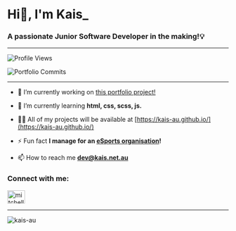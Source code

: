 <!-- ### Hi there 👋

<!--
**Kais-au/kais-au** is a ✨ _special_ ✨ repository because its `README.md` (this file) appears on your GitHub profile.

Here are some ideas to get you started:

- 🔭 I’m currently working on ...
- 🌱 I’m currently learning ...
- 👯 I’m looking to collaborate on ...
- 🤔 I’m looking for help with ...
- 💬 Ask me about ...
- 📫 How to reach me: ...
- 😄 Pronouns: ...
- ⚡ Fun fact: ...
-->

# Hi👋, I'm Kais\_

### A passionate Junior Software Developer in the making!💡

---

<p align="left"> <img src="https://komarev.com/ghpvc/?username=kais-au&label=Profile%20views&color=469dd2&style=flat" alt="Profile Views" /> </p>
<p align="left"> <img src="https://img.shields.io/github/commit-activity/w/kais-au/kais-au.github.io?color=%23BFD7EA&label=Portfolio%20Commits&style=for-the-badge" alt="Portfolio Commits" /> </p>

<!-- ---

## **Features**

### Sections

- Landing Page
  - Navbar + Icons
- About Page
- Tech Stacks Page
- Projects Page
  - External links to projects
- Contact Page -->

---

<!-- ## **Roadmap**

- [x] Complete layout skeleton of portfolio
- [ ] Build pages
  - [ ] Landing page
    - [ ] Build navbar
  - [ ] About page
    - [ ] Breakdown of work history and interests
  - [ ] Tech Stacks page
    - [ ] Desc of techs learnt during course
  - [ ] Project page
    - [ ] Link project repos and configure README.md's
  - [ ] Contact page
    - [ ] Github link and socials
- [ ] Style pages
- [ ] Animate pages
- [ ] Push from develop to main

--- -->

- 🔭 I’m currently working on [this portfolio project!](https://github.com/Kais-au/kais-au.github.io)

- 🌱 I’m currently learning **html, css, scss, js.**

- 👨‍💻 All of my projects will be available at [https://kais-au.github.io/](https://kais-au.github.io/)

- ⚡ Fun fact **I manage for an [eSports organisation](https://valkyriegaming.com.au)!**

- 📫 How to reach me **<dev@kais.net.au>**

<h3 align="left">Connect with me:</h3>
<p align="left">
<a href="https://linkedin.com/in/mitchell-cunnington-aa986b243/" target="blank"><img align="center" src="https://raw.githubusercontent.com/rahuldkjain/github-profile-readme-generator/master/src/images/icons/Social/linked-in-alt.svg" alt="mitchell-cunnington-aa986b243/" height="30" width="40" /></a>
</p>

---

<p><img align="center" src="https://github-readme-stats.vercel.app/api/top-langs?username=kais-au&show_icons=true&theme=tokyonight&locale=en&layout=compact" alt="kais-au" /></p>
